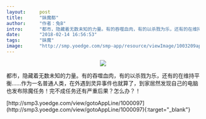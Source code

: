 ```yaml
---
layout:     post
title:      "妹魔都"
author:     "作者：兔B"
intro:      "都市，隐藏着无数未知的力量。有的吞噬血肉，有的以杀戮为乐，还有的在维持平衡……作为一名普通人类，在外遇到灵异事件也就算了，到家居然发现自己的电脑也发布除魔任务！完不成任务还有严重后果？怎么办？！"
date:       "2018-02-14 16:56:53"
tags:       "妹魔"
image:      "http://smp.yoedge.com/smp-app/resource/viewImage/1003209appline.png"
---
```

<div style="text-align: center">
<p><img src="http://smp.yoedge.com/smp-app/resource/viewImage/1003209appline.png"/></p>
</div>
<p class="post-meta">
<span>都市，隐藏着无数未知的力量。有的吞噬血肉，有的以杀戮为乐，还有的在维持平衡……作为一名普通人类，在外遇到灵异事件也就算了，到家居然发现自己的电脑也发布除魔任务！完不成任务还有严重后果？怎么办？！</span>
</p>
[http://smp3.yoedge.com/view/gotoAppLine/1000097](http://smp3.yoedge.com/view/gotoAppLine/1000097){:target="_blank"}


